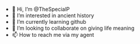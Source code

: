 - 👋 Hi, I’m @TheSpecialP
- 👀 I’m interested in ancient history
- 🌱 I’m currently learning github
- 💞️ I’m looking to collaborate on giving life meaning
- 📫 How to reach me via my agent

<!---
TheSpecialP/TheSpecialP is a ✨ special ✨ repository because its `README.md` (this file) appears on your GitHub profile.
You can click the Preview link to take a look at your changes.
--->
